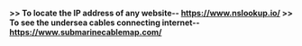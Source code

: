 <b>>> To locate the IP address of any website-- https://www.nslookup.io/ </b>
<b>>> To see the undersea cables connecting internet-- https://www.submarinecablemap.com/
